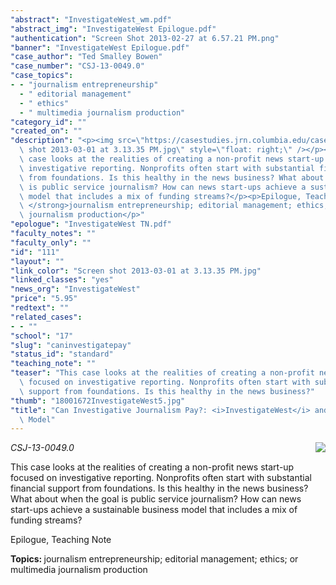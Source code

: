 ```yaml
---
"abstract": "InvestigateWest_wm.pdf"
"abstract_img": "InvestigateWest Epilogue.pdf"
"authentication": "Screen Shot 2013-02-27 at 6.57.21 PM.png"
"banner": "InvestigateWest Epilogue.pdf"
"case_author": "Ted Smalley Bowen"
"case_number": "CSJ-13-0049.0"
"case_topics":
- - "journalism entrepreneurship"
  - " editorial management"
  - " ethics"
  - " multimedia journalism production"
"category_id": ""
"created_on": ""
"description": "<p><img src=\"https://casestudies.jrn.columbia.edu/casestudy/files/photos/738/Screen\
  \ shot 2013-03-01 at 3.13.35 PM.jpg\" style=\"float: right;\" /></p><p><em>CSJ-13-0049.0</em></p><p>This\
  \ case looks at the realities of creating a non-profit news start-up focused on\
  \ investigative reporting. Nonprofits often start with substantial financial support\
  \ from foundations. Is this healthy in the news business? What about when the goal\
  \ is public service journalism? How can news start-ups achieve a sustainable business\
  \ model that includes a mix of funding streams?</p><p>Epilogue, Teaching Note</p><p><strong>Topics:\
  \ </strong>journalism entrepreneurship; editorial management; ethics; or multimedia\
  \ journalism production</p>"
"epologue": "InvestigateWest TN.pdf"
"faculty_notes": ""
"faculty_only": ""
"id": "111"
"layout": ""
"link_color": "Screen shot 2013-03-01 at 3.13.35 PM.jpg"
"linked_classes": "yes"
"news_org": "InvestigateWest"
"price": "5.95"
"redtext": ""
"related_cases":
- - ""
"school": "17"
"slug": "caninvestigatepay"
"status_id": "standard"
"teaching_note": ""
"teaser": "This case looks at the realities of creating a non-profit news start-up\
  \ focused on investigative reporting. Nonprofits often start with substantial financial\
  \ support from foundations. Is this healthy in the news business?"
"thumb": "18001672InvestigateWest5.jpg"
"title": "Can Investigative Journalism Pay?: <i>InvestigateWest</i> and the Nonprofit\
  \ Model"
---
```

<p><img src="https://casestudies.jrn.columbia.edu/casestudy/files/photos/738/Screen shot 2013-03-01 at 3.13.35 PM.jpg" style="float: right;" /></p><p><em>CSJ-13-0049.0</em></p><p>This case looks at the realities of creating a non-profit news start-up focused on investigative reporting. Nonprofits often start with substantial financial support from foundations. Is this healthy in the news business? What about when the goal is public service journalism? How can news start-ups achieve a sustainable business model that includes a mix of funding streams?</p><p>Epilogue, Teaching Note</p><p><strong>Topics: </strong>journalism entrepreneurship; editorial management; ethics; or multimedia journalism production</p>
